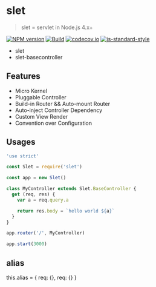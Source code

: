 # slet

> slet = servlet in Node.js 4.x+

[![NPM version](https://img.shields.io/npm/v/slet.svg?style=flat-square)](https://www.npmjs.com/package/slet)
[![Build](https://travis-ci.org/sletjs/slet.svg?branch=master)](https://travis-ci.org/sletjs/slet)
[![codecov.io](https://codecov.io/github/sletjs/slet/coverage.svg?branch=master)](https://codecov.io/github/sletjs/slet?branch=master)
[![js-standard-style](https://img.shields.io/badge/code%20style-standard-brightgreen.svg)](http://standardjs.com/)

- slet
- slet-basecontroller

## Features

- Micro Kernel
- Pluggable Controller
- Build-in Router && Auto-mount Router
- Auto-inject Controller Dependency
- Custom View Render
- Convention over Configuration

## Usages

```js
'use strict'

const Slet = require('slet')

const app = new Slet()

class MyController extends Slet.BaseController {
  get (req, res) { 
    var a = req.query.a

    return res.body = `hello world ${a}`
  } 
}

app.router('/', MyController)

app.start(3000) 

```


## alias 

this.alias = {
  req: {},
  req: {}
}